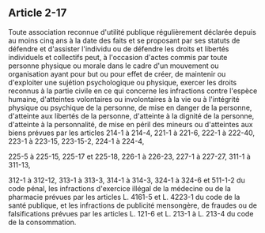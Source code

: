 Article 2-17
----
Toute association reconnue d'utilité publique régulièrement déclarée depuis au
moins cinq ans à la date des faits et se proposant par ses statuts de défendre
et d'assister l'individu ou de défendre les droits et libertés individuels et
collectifs peut, à l'occasion d'actes commis par toute personne physique ou
morale dans le cadre d'un mouvement ou organisation ayant pour but ou pour effet
de créer, de maintenir ou d'exploiter une sujétion psychologique ou physique,
exercer les droits reconnus à la partie civile en ce qui concerne les
infractions contre l'espèce humaine, d'atteintes volontaires ou involontaires à
la vie ou à l'intégrité physique ou psychique de la personne, de mise en danger
de la personne, d'atteinte aux libertés de la personne, d'atteinte à la dignité
de la personne, d'atteinte à la personnalité, de mise en péril des mineurs ou
d'atteintes aux biens prévues par les articles 214-1 à 214-4, 221-1 à 221-6,
222-1 à 222-40, 223-1 à 223-15, 223-15-2, 224-1 à 224-4,

225-5 à 225-15, 225-17 et 225-18, 226-1 à 226-23, 227-1 à 227-27, 311-1 à
311-13,

312-1 à 312-12, 313-1 à 313-3, 314-1 à 314-3, 324-1 à 324-6 et 511-1-2 du code
pénal, les infractions d'exercice illégal de la médecine ou de la pharmacie
prévues par les articles L. 4161-5 et L. 4223-1 du code de la santé publique, et
les infractions de publicité mensongère, de fraudes ou de falsifications prévues
par les articles L. 121-6 et L. 213-1 à L. 213-4 du code de la consommation.

